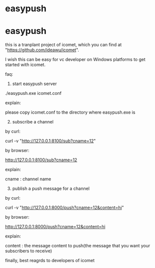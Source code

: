 easypush
========

easypush
========

this is a tranplant project of icomet, which you can find at "https://github.com/ideawu/icomet".


I wish this can be easy for vc developer on Windows platforms to get started with icomet.


faq:


1. start easypush server

./easypush.exe icomet.conf

explain:

please copy icomet.conf to the directory where easypush.exe is


2. subscribe a channel


by curl:

curl -v "http://127.0.0.1:8100/sub?cname=12"

by browser:

http://127.0.0.1:8100/sub?cname=12

explain:

cname : channel name

3. publish a push message for a channel

by curl:

curl -v "http://127.0.0.1:8000/push?cname=12&content=hi"

by browser:

http://127.0.0.1:8000/push?cname=12&content=hi

explain:

content : the message content to push(the message that you want your subscribers to receive)

finally, best reagrds to developers of icomet
